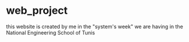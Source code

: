 # web_project
this website is created by me in the "system's week" we are having in the National Engineering School of Tunis
